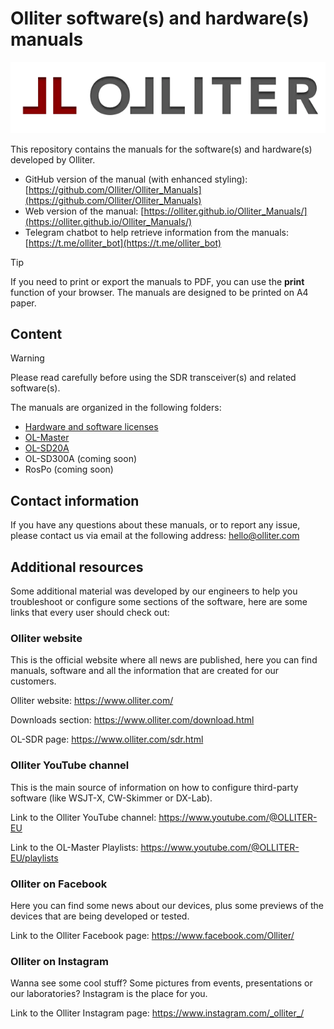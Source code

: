 # Olliter software(s) and hardware(s) manuals

![Olliter Logo](./resources/olliter-logo.png)

This repository contains the manuals for the software(s) and hardware(s) developed by Olliter.

* GitHub version of the manual (with enhanced styling): [https://github.com/Olliter/Olliter_Manuals](https://github.com/Olliter/Olliter_Manuals)
* Web version of the manual: [https://olliter.github.io/Olliter_Manuals/](https://olliter.github.io/Olliter_Manuals/)
* Telegram chatbot to help retrieve information from the manuals: [https://t.me/olliter_bot](https://t.me/olliter_bot)

> [!TIP]
> If you need to print or export the manuals to PDF, you can use the **print** function of your browser. The manuals are designed to be printed on A4 paper.

## Content

> [!WARNING]
> Please read carefully before using the SDR transceiver(s) and related software(s).

The manuals are organized in the following folders:

* [Hardware and software licenses](./General/README.md)
* [OL-Master](./OL-Master/README.md)
* [OL-SD20A](./OL-SD20A/README.md)
* OL-SD300A (coming soon)
* RosPo (coming soon)

## Contact information

If you have any questions about these manuals, or to report any issue, please contact us via email at the following address: [hello@olliter.com](mailto:hello@olliter.com)

## Additional resources

Some additional material was developed by our engineers to help you
troubleshoot or configure some sections of the software, here are some
links that every user should check out:

### Olliter website

This is the official website where all news are published, here you can
find manuals, software and all the information that are created for our
customers.

Olliter website: <https://www.olliter.com/>

Downloads section: <https://www.olliter.com/download.html>

OL-SDR page: <https://www.olliter.com/sdr.html>

### Olliter YouTube channel

This is the main source of information on how to configure third-party
software (like WSJT-X, CW-Skimmer or DX-Lab).

Link to the Olliter YouTube channel:
<https://www.youtube.com/@OLLITER-EU>

Link to the OL-Master Playlists:
<https://www.youtube.com/@OLLITER-EU/playlists>

### Olliter on Facebook

Here you can find some news about our devices, plus some previews of the
devices that are being developed or tested.

Link to the Olliter Facebook page: <https://www.facebook.com/Olliter/>

### Olliter on Instagram

Wanna see some cool stuff? Some pictures from events, presentations or
our laboratories? Instagram is the place for you.

Link to the Olliter Instagram page:
<https://www.instagram.com/_olliter_/>
